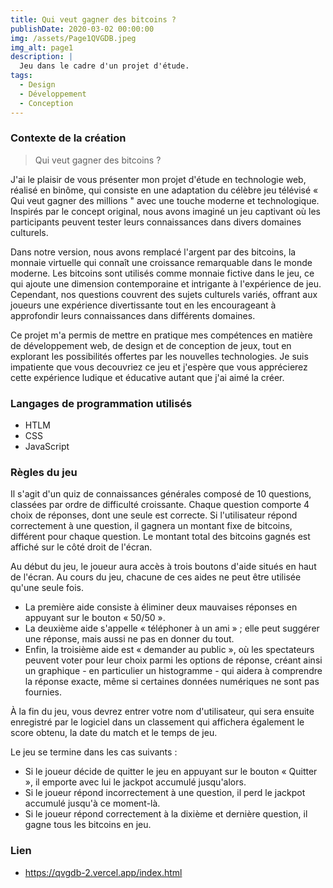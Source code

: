 ```yaml
---
title: Qui veut gagner des bitcoins ?
publishDate: 2020-03-02 00:00:00
img: /assets/Page1QVGDB.jpeg
img_alt: page1
description: |
  Jeu dans le cadre d'un projet d'étude.
tags:
  - Design
  - Développement
  - Conception
---
```


### Contexte de la création  

> Qui veut gagner des bitcoins ?

J'ai le plaisir de vous présenter mon projet d'étude en technologie web, réalisé en binôme, qui consiste en une adaptation du célèbre jeu télévisé « Qui veut gagner des millions " avec une touche moderne et technologique. Inspirés par le concept original, nous avons imaginé un jeu captivant où les participants peuvent tester leurs connaissances dans divers domaines culturels.

Dans notre version, nous avons remplacé l'argent par des bitcoins, la monnaie virtuelle qui connaît une croissance remarquable dans le monde moderne. Les bitcoins sont utilisés comme monnaie fictive dans le jeu, ce qui ajoute une dimension contemporaine et intrigante à l'expérience de jeu. Cependant, nos questions couvrent des sujets culturels variés, offrant aux joueurs une expérience divertissante tout en les encourageant à approfondir leurs connaissances dans différents domaines.

Ce projet m'a permis de mettre en pratique mes compétences en matière de développement web, de design et de conception de jeux, tout en explorant les possibilités offertes par les nouvelles technologies. Je suis impatiente que vous decouvriez ce jeu et j'espère que vous apprécierez cette expérience ludique et éducative autant que j'ai aimé la créer.

### Langages de programmation utilisés

- HTLM
- CSS
- JavaScript

### Règles du jeu

Il s'agit d'un quiz de connaissances générales composé de 10 questions, classées par ordre de difficulté croissante. Chaque question comporte 4 choix de réponses, dont une seule est correcte. Si l'utilisateur répond correctement à une question, il gagnera un montant fixe de bitcoins, différent pour chaque question. Le montant total des bitcoins gagnés est affiché sur le côté droit de l'écran.

Au début du jeu, le joueur aura accès à trois boutons d'aide situés en haut de l'écran. Au cours du jeu, chacune de ces aides ne peut être utilisée qu'une seule fois.
   - La première aide consiste à éliminer deux mauvaises réponses en appuyant sur le bouton « 50/50 ».
   - La deuxième aide s'appelle « téléphoner à un ami » ; elle peut suggérer une réponse, mais aussi ne pas en donner du tout.
   - Enfin, la troisième aide est « demander au public », où les spectateurs peuvent voter pour leur choix parmi les options de réponse, créant ainsi un graphique - en particulier un histogramme - qui aidera à comprendre la réponse exacte, même si certaines données numériques ne sont pas fournies.

À la fin du jeu, vous devrez entrer votre nom d'utilisateur, qui sera ensuite enregistré par le logiciel dans un classement qui affichera également le score obtenu, la date du match et le temps de jeu.

Le jeu se termine dans les cas suivants :
   - Si le joueur décide de quitter le jeu en appuyant sur le bouton « Quitter », il emporte avec lui le jackpot accumulé jusqu'alors.
   - Si le joueur répond incorrectement à une question, il perd le jackpot accumulé jusqu'à ce moment-là.
   - Si le joueur répond correctement à la dixième et dernière question, il gagne tous les bitcoins en jeu.

### Lien
- https://qvgdb-2.vercel.app/index.html

